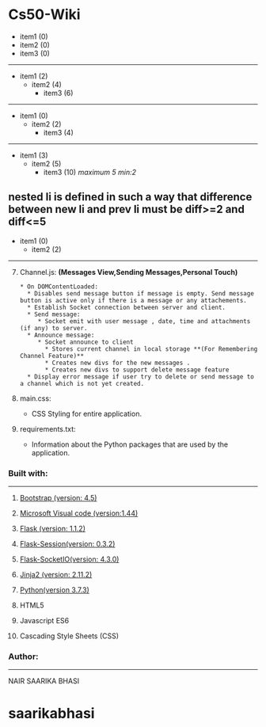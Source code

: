 # Cs50-Wiki
* item1 (0)
* item2 (0)
* item3 (0)
----
  * item1 (2)
    * item2 (4)
      * item3 (6)
-----
* item1 (0)
  * item2 (2)
    * item3 (4)
-----
   * item1 (3)
     * item2 (5)
       * item3 (10) *maximum 5 min:2* 

nested li is defined in such a way that difference between new li and prev li must be diff>=2 and diff<=5
------------
* item1 (0)
     * item2 (2)
-----
     
7. Channel.js: **(Messages View,Sending Messages,Personal Touch)**
         
       * On DOMContentLoaded:
         * Disables send message button if message is empty. Send message button is active only if there is a message or any attachements.  
         * Establish Socket connection between server and client.
         * Send message: 
            * Socket emit with user message , date, time and attachments (if any) to server. 
         * Announce message: 
            * Socket announce to client
              * Stores current channel in local storage **(For Remembering Channel Feature)**
              * Creates new divs for the new messages .
              * Creates new divs to support delete message feature
         * Display error message if user try to delete or send message to a channel which is not yet created.
           
  8. main.css:

      * CSS Styling for entire application.

  9. requirements.txt:

      * Information about the Python packages that are used by the application.
           
         
### Built with:
--------------------

  1. [Bootstrap (version: 4.5)](https://getbootstrap.com/)

  2. [Microsoft Visual code (version:1.44)](https://code.visualstudio.com/)

  3. [Flask (version: 1.1.2)](https://flask.palletsprojects.com/en/1.1.x/)

  4. [Flask-Session(version: 0.3.2)](https://flask.palletsprojects.com/en/1.1.x/)
  
  5. [Flask-SocketIO(version: 4.3.0)](https://flask-socketio.readthedocs.io/en/latest/)
  
  6. [Jinja2 (version: 2.11.2)](https://jinja.palletsprojects.com/en/2.11.x/)
  
  7. [Python(version 3.7.3)](https://www.python.org/)
  
  8. HTML5
  
  9. Javascript ES6
  
  10. Cascading Style Sheets (CSS)
  
### Author:
------------
NAIR SAARIKA BHASI
# saarikabhasi
